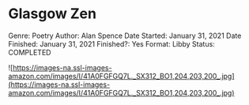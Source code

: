 # Glasgow Zen

Genre: Poetry
Author: Alan Spence
Date Started: January 31, 2021
Date Finished: January 31, 2021
Finished?: Yes
Format: Libby
Status: COMPLETED

![https://images-na.ssl-images-amazon.com/images/I/41A0FGFGQ7L._SX312_BO1,204,203,200_.jpg](https://images-na.ssl-images-amazon.com/images/I/41A0FGFGQ7L._SX312_BO1,204,203,200_.jpg)